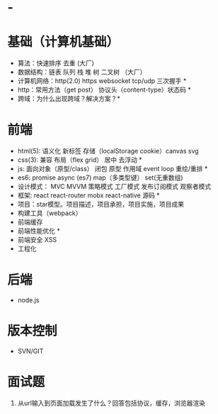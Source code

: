 # -

# 基础（计算机基础）

* 算法：快速排序 去重 (大厂)
* 数据结构：链表 队列 栈 堆 树  二叉树 （大厂）
* 计算机网络：http(2.0) https  websocket tcp/udp 三次握手 *
* http：常用方法（get post） 协议头（content-type）状态码  *
* 跨域：为什么出现跨域？解决方案？*

# 前端

* html(5): 语义化 新标签  存储（localStorage cookie）canvas svg  
* css(3): 兼容 布局（flex grid） 居中 去浮动 *
* js: 面向对象（原型/class） 闭包 原型 作用域 event loop 重绘/重排 *
* es6: promise async (es7) map（多类型键） set(无重数组)
* 设计模式： MVC MVVM 策略模式 工厂模式  发布订阅模式  观察者模式 
* 框架: react react-router mobx react-native 源码 *
* 项目：star模型。项目描述，项目承担，项目实施，项目成果
* 构建工具（webpack）
* 前端缓存
* 前端性能优化 *
* 前端安全 XSS 
* 工程化

# 后端

* node.js

# 版本控制

* SVN/GIT

# 面试题

1. 从url输入到页面加载发生了什么？回答包括协议，缓存，浏览器渲染

